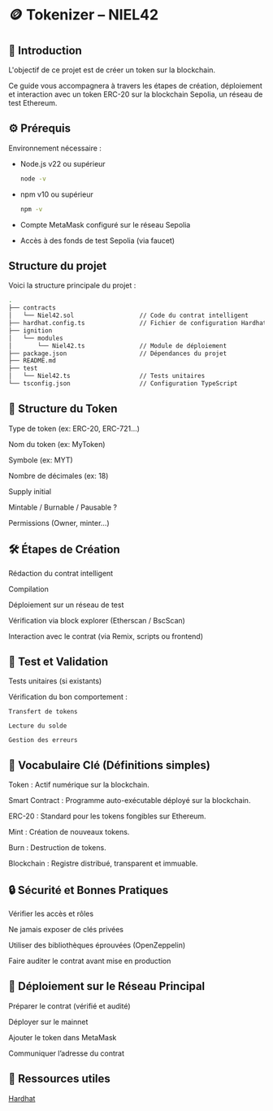 # 🪙 Tokenizer – NIEL42

## 🔰 Introduction

L'objectif de ce projet est de créer un token sur la blockchain.

Ce guide vous accompagnera à travers les étapes de création, déploiement et interaction avec un token ERC-20 sur la blockchain Sepolia, un réseau de test Ethereum.

## ⚙️ Prérequis

Environnement nécessaire :

- Node.js v22 ou supérieur
    ```zsh
    node -v
    ```

- npm v10 ou supérieur
    ```zsh
    npm -v
    ```

- Compte MetaMask configuré sur le réseau Sepolia

- Accès à des fonds de test Sepolia (via faucet)


## Structure du projet

Voici la structure principale du projet :

```zsh
.
├── contracts
│   └── Niel42.sol                  // Code du contrat intelligent
├── hardhat.config.ts               // Fichier de configuration Hardhat
├── ignition
│   └── modules
│       └── Niel42.ts               // Module de déploiement
├── package.json                    // Dépendances du projet
├── README.md
├── test
│   └── Niel42.ts                   // Tests unitaires
└── tsconfig.json                   // Configuration TypeScript
```







## 🧱 Structure du Token

Type de token (ex: ERC-20, ERC-721…)

Nom du token (ex: MyToken)

Symbole (ex: MYT)

Nombre de décimales (ex: 18)

Supply initial

Mintable / Burnable / Pausable ?

Permissions (Owner, minter…)

## 🛠️ Étapes de Création

Rédaction du contrat intelligent

Compilation

Déploiement sur un réseau de test

Vérification via block explorer (Etherscan / BscScan)

Interaction avec le contrat (via Remix, scripts ou frontend)

## 🧪 Test et Validation

Tests unitaires (si existants)

Vérification du bon comportement :

    Transfert de tokens

    Lecture du solde

    Gestion des erreurs

## 🧾 Vocabulaire Clé (Définitions simples)

Token : Actif numérique sur la blockchain.

Smart Contract : Programme auto-exécutable déployé sur la blockchain.

ERC-20 : Standard pour les tokens fongibles sur Ethereum.

Mint : Création de nouveaux tokens.

Burn : Destruction de tokens.

Blockchain : Registre distribué, transparent et immuable.

## 🔒 Sécurité et Bonnes Pratiques

Vérifier les accès et rôles

Ne jamais exposer de clés privées

Utiliser des bibliothèques éprouvées (OpenZeppelin)

Faire auditer le contrat avant mise en production

## 📡 Déploiement sur le Réseau Principal

Préparer le contrat (vérifié et audité)

Déployer sur le mainnet

Ajouter le token dans MetaMask

Communiquer l’adresse du contrat

## 📎 Ressources utiles

<!-- OpenZeppelin Docs -->

<!-- Ethereum Docs -->

<!-- Remix IDE -->

[Hardhat](https://hardhat.org/)

<!-- Etherscan Verification Guide -->